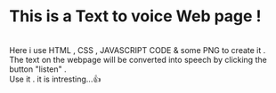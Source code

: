 # This is a Text to voice Web page !
<br>
Here i use HTML , CSS , JAVASCRIPT CODE & some PNG to create it .
<br>
The text on the webpage will be converted into speech by clicking the button "listen" .
<br>
Use it . it is intresting...👍
